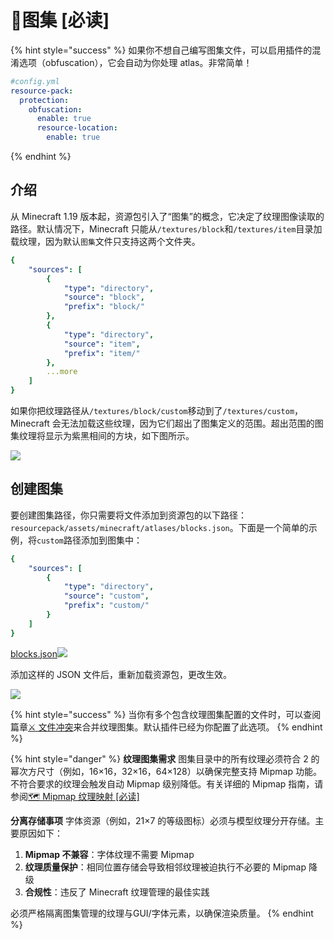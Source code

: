 # 📍图集 \[必读]

{% hint style="success" %}
如果你不想自己编写图集文件，可以启用插件的混淆选项（obfuscation），它会自动为你处理 atlas。非常简单！

```yaml
#config.yml
resource-pack:
  protection:
    obfuscation:
      enable: true
      resource-location:
        enable: true
```
{% endhint %}

## 介绍 <a href="#introduction" id="introduction"></a>

从 Minecraft 1.19 版本起，资源包引入了“图集”的概念，它决定了纹理图像读取的路径。默认情况下，Minecraft 只能从`/textures/block`和`/textures/item`目录加载纹理，因为默认`图集`文件只支持这两个文件夹。

```yaml
{
    "sources": [
        {
            "type": "directory",
            "source": "block",
            "prefix": "block/"
        },
        {
            "type": "directory",
            "source": "item",
            "prefix": "item/"
        },
        ...more
    ]
}
```

如果你把纹理路径从`/textures/block/custom`移动到了`/textures/custom`，Minecraft 会无法加载这些纹理，因为它们超出了图集定义的范围。超出范围的图集纹理将显示为紫黑相间的方块，如下图所示。

![](https://mo-mi.gitbook.io/~gitbook/image?url=https%3A%2F%2F1836335287-files.gitbook.io%2F%7E%2Ffiles%2Fv0%2Fb%2Fgitbook-x-prod.appspot.com%2Fo%2Fspaces%252FOgvQ1fEJPROp7131PPlK%252Fuploads%252FRQZMAM1TnobkCpWCAuPD%252Fimage.png%3Falt%3Dmedia%26token%3D2a25a84d-c323-440f-9c67-decd171774df\&width=768\&dpr=4\&quality=100\&sign=6df4975\&sv=2)

## 创建图集 <a href="#create-atlas" id="create-atlas"></a>

要创建图集路径，你只需要将文件添加到资源包的以下路径：`resourcepack/assets/minecraft/atlases/blocks.json`。下面是一个简单的示例，将`custom`路径添加到图集中：

```yaml
{
    "sources": [
        {
            "type": "directory",
            "source": "custom",
            "prefix": "custom/"
        }
    ]
}
```

[blocks.json](https://1836335287-files.gitbook.io/~/files/v0/b/gitbook-x-prod.appspot.com/o/spaces%2FOgvQ1fEJPROp7131PPlK%2Fuploads%2FjafUqhjPxfRdlPJ6v9Xk%2Fblocks.json?alt=media\&token=9f43d1ce-4d9c-4818-ac8e-0d16ad1dc56f)![](https://mo-mi.gitbook.io/~gitbook/image?url=https%3A%2F%2F1836335287-files.gitbook.io%2F%7E%2Ffiles%2Fv0%2Fb%2Fgitbook-x-prod.appspot.com%2Fo%2Fspaces%252FOgvQ1fEJPROp7131PPlK%252Fuploads%252FQIyqzq01rJZeLlvMTg10%252Fimage.png%3Falt%3Dmedia%26token%3D2899af97-58ed-4f16-8d95-056b2223c74a\&width=768\&dpr=4\&quality=100\&sign=5e2ebea\&sv=2)

添加这样的 JSON 文件后，重新加载资源包，更改生效。

![](https://mo-mi.gitbook.io/~gitbook/image?url=https%3A%2F%2F1836335287-files.gitbook.io%2F%7E%2Ffiles%2Fv0%2Fb%2Fgitbook-x-prod.appspot.com%2Fo%2Fspaces%252FOgvQ1fEJPROp7131PPlK%252Fuploads%252Fw6QIh0iqDdLtADU6IqqZ%252Fimage.png%3Falt%3Dmedia%26token%3D7235dd04-76a9-41b7-b17c-559f950bf2ce\&width=768\&dpr=4\&quality=100\&sign=951f3957\&sv=2)

{% hint style="success" %}
当你有多个包含纹理图集配置的文件时，可以查阅篇章[⚔️ 文件冲突](https://mo-mi.gitbook.io/xiaomomi-plugins/craftengine/plugin-wiki/craftengine/resource-pack/file-conflict)来合并纹理图集。默认插件已经为你配置了此选项。
{% endhint %}

{% hint style="danger" %}
**纹理图集需求** 图集目录中的所有纹理必须符合 2 的幂次方尺寸（例如，16×16，32×16，64×128）以确保完整支持 Mipmap 功能。不符合要求的纹理会触发自动 Mipmap 级别降低。有关详细的 Mipmap 指南，请参阅[🗺️ Mipmap 纹理映射 \[必读\]](https://mo-mi.gitbook.io/xiaomomi-plugins/craftengine/plugin-wiki/craftengine/mipmap-must-read)

**分离存储事项** 字体资源（例如，21×7 的等级图标）必须与模型纹理分开存储。主要原因如下：

1. **Mipmap 不兼容**：字体纹理不需要 Mipmap
2. **纹理质量保护**：相同位置存储会导致相邻纹理被迫执行不必要的 Mipmap 降级
3. **合规性**：违反了 Minecraft 纹理管理的最佳实践

必须严格隔离图集管理的纹理与GUI/字体元素，以确保渲染质量。
{% endhint %}
